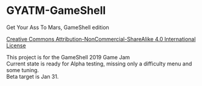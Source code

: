 # GYATM-GameShell
Get Your Ass To Mars, GameShell edition

<a rel="license" href="http://creativecommons.org/licenses/by-nc-sa/4.0/">Creative Commons Attribution-NonCommercial-ShareAlike 4.0 International License</a>

<p>This project is for the GameShell 2019 Game Jam<br />
Current state is ready for Alpha testing, missing only a difficulty menu and some tuning.<br />
Beta target is Jan 31.</p>

